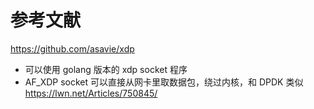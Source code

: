 


# 参考文献
https://github.com/asavie/xdp
* 可以使用 golang 版本的 xdp socket 程序
* AF_XDP socket 可以直接从网卡里取数据包，绕过内核，和 DPDK 类似 https://lwn.net/Articles/750845/


